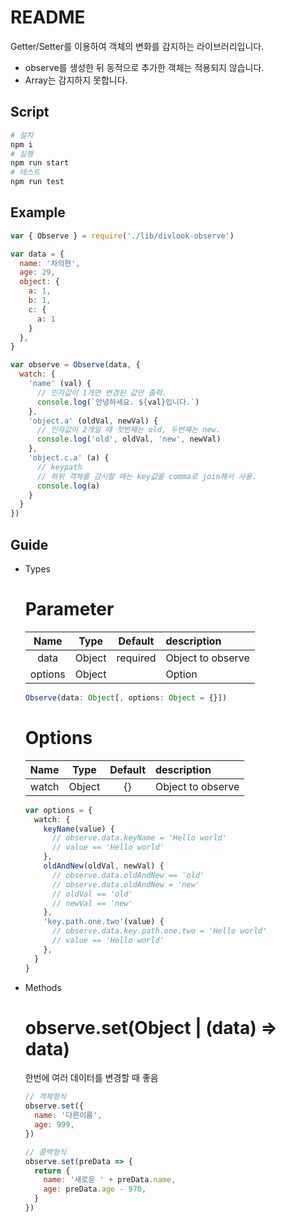 # README

Getter/Setter를 이용하여 객체의 변화를 감지하는 라이브러리입니다.

- observe를 생성한 뒤 동적으로 추가한 객체는 적용되지 않습니다.
- Array는 감지하지 못합니다.

## Script

```bash
# 설치
npm i
# 실행
npm run start
# 테스트
npm run test
```

## Example

```js
var { Observe } = require('./lib/divlook-observe')

var data = {
  name: '차의현',
  age: 29,
  object: {
    a: 1,
    b: 1,
    c: {
      a: 1
    }
  },
}

var observe = Observe(data, {
  watch: {
    'name' (val) {
      // 인자값이 1개면 변경된 값만 출력.
      console.log(`안녕하세요. ${val}입니다.`)
    },
    'object.a' (oldVal, newVal) {
      // 인자값이 2개일 때 첫번째는 old, 두번째는 new.
      console.log('old', oldVal, 'new', newVal)
    },
    'object.c.a' (a) {
      // keypath
      // 하위 객체를 감시할 때는 key값을 comma로 join해서 사용.
      console.log(a)
    }
  }
})
```

## Guide

- Types

  # Parameter

  | Name    | Type   | Default  | description       |
  |:-------:|:------:|:--------:|:------------------|
  | data    | Object | required | Object to observe |
  | options | Object |          | Option            |

  ```ts
  Observe(data: Object[, options: Object = {}])
  ```

  # Options

  | Name  | Type   | Default  | description       |
  |:-----:|:------:|:--------:|:------------------|
  | watch | Object | {}       | Object to observe |

  ```ts
  var options = {
    watch: {
      keyName(value) {
        // observe.data.keyName = 'Hello world'
        // value == 'Hello world'
      },
      oldAndNew(oldVal, newVal) {
        // observe.data.oldAndNew == 'old'
        // observe.data.oldAndNew = 'new'
        // oldVal == 'old'
        // newVal == 'new'
      },
      'key.path.one.two'(value) {
        // observe.data.key.path.one.two = 'Hello world'
        // value == 'Hello world'
      },
    }
  }
  ```

- Methods

  # observe.set(Object | (data) => data)

  한번에 여러 데이터를 변경할 때 좋음

  ```js
  // 객체형식
  observe.set({
    name: '다른이름',
    age: 999,
  })

  // 콜백형식
  observe.set(preData => {
    return {
      name: '새로운 ' + preData.name,
      age: preData.age - 970,
    }
  })
  ```